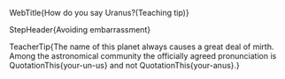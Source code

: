WebTitle{How do you say Uranus?(Teaching tip)}

StepHeader{Avoiding embarrassment}

TeacherTip{The name of this planet always causes a great deal of mirth. Among the astronomical community the officially agreed pronunciation is QuotationThis{your-un-us} and not QuotationThis{your-anus}.}

